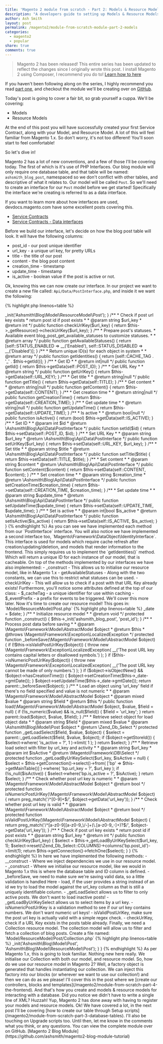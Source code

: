 ```yaml
---
title: 'Magento 2 module from scratch - Part 2: Models & Resource Models'
description: "A developers guide to setting up Models & Resource Models in Magento 2."
author: Ash Smith
layout: post
permalink: /magento2/module-from-scratch-module-part-2-models
categories:
  - magento2
  - popular
share: true
comments: true
---
```


> Magento 2 has been released! This entire series has been updated to reflect the changes since I originally wrote this post.
> I install Magento 2 using Composer, I recommend you do to! [Learn how to here](http://devdocs.magento.com/guides/v2.0/install-gde/install-quick-ref.html#installation-part-1-getting-started)

If you haven't been following along on the series, I highly recommend you read [part one](/magento2/module-from-scratch-module-part-1-setup/), and checkout the module we'll be creating over on [GitHub](https://github.com/ashsmith/magento2-blog-module-tutorial).

Today's post is going to cover a fair bit, so grab yourself a cuppa. We'll be covering:

- Models
- Resource Models

At the end of this post you will have successfully created your first Service Contract, along with your Model, and Resource Model. A lot of this will feel familiar from Magento 1.x. So don't worry, it's not too different! You'll soon start to feel comfortable!

So let's dive in!

Magento 2 has a lot of new conventions, and a few of those I'll be covering today. The first of which
is it's use of PHP Interfaces. Our blog module will only require one database table, and that table will be named: `ashsmith_blog_post`, namespaced so we don't conflict with other tables, and descriptive of what it relates to. Our model will be called `Post`. So we'll need to create an interface for our `Post` model before we get started! Specifically the interface we're creating is referred to as a data interface.

If you want to learn more about how interfaces are used, devdocs.magento.com have some excellent posts covering this.

- [Service Contracts](http://devdocs.magento.com/guides/v2.0/extension-dev-guide/service-contracts/service-contracts.html)
- [Service Contracts - Data interfaces](http://devdocs.magento.com/guides/v2.0//extension-dev-guide/service-contracts/design-patterns.html#data-interfaces)

Before we build our interface, let's decide on how the blog post table will look. It will have the following columns:

- post_id - our post unique identifier
- url_key - a unique url key, for pretty URLs
- title - the title of our post
- content - the blog post content
- creation_time - timestamp
- update_time - timestamp
- is_active - boolean value if the post is active or not.

Ok, knowing this we can now create our interface. In our project we want to create a new file called: `Api/Data/PostInterface.php`, and inside it we want the following:

{% highlight php linenos=table %}
<?php
namespace Ashsmith\Blog\Api\Data;


interface PostInterface
{
    /**
     * Constants for keys of data array. Identical to the name of the getter in snake case
     */
    const POST_ID       = 'post_id';
    const URL_KEY       = 'url_key';
    const TITLE         = 'title';
    const CONTENT       = 'content';
    const CREATION_TIME = 'creation_time';
    const UPDATE_TIME   = 'update_time';
    const IS_ACTIVE     = 'is_active';

    /**
     * Get ID
     *
     * @return int|null
     */
    public function getId();

    /**
     * Get URL Key
     *
     * @return string
     */
    public function getUrlKey();

    /**
     * Get title
     *
     * @return string|null
     */
    public function getTitle();

    /**
     * Get content
     *
     * @return string|null
     */
    public function getContent();

    /**
     * Get creation time
     *
     * @return string|null
     */
    public function getCreationTime();

    /**
     * Get update time
     *
     * @return string|null
     */
    public function getUpdateTime();

    /**
     * Is active
     *
     * @return bool|null
     */
    public function isActive();

    /**
     * Set ID
     *
     * @param int $id
     * @return \Ashsmith\Blog\Api\Data\PostInterface
     */
    public function setId($id);

    /**
     * Set URL Key
     *
     * @param string $url_key
     * @return \Ashsmith\Blog\Api\Data\PostInterface
     */
    public function setUrlKey($url_key);

    /**
     * Set title
     *
     * @param string $title
     * @return \Ashsmith\Blog\Api\Data\PostInterface
     */
    public function setTitle($title);

    /**
     * Set content
     *
     * @param string $content
     * @return \Ashsmith\Blog\Api\Data\PostInterface
     */
    public function setContent($content);

    /**
     * Set creation time
     *
     * @param string $creationTime
     * @return \Ashsmith\Blog\Api\Data\PostInterface
     */
    public function setCreationTime($creationTime);

    /**
     * Set update time
     *
     * @param string $updateTime
     * @return \Ashsmith\Blog\Api\Data\PostInterface
     */
    public function setUpdateTime($updateTime);

    /**
     * Set is active
     *
     * @param int|bool $isActive
     * @return \Ashsmith\Blog\Api\Data\PostInterface
     */
    public function setIsActive($isActive);
}
{% endhighlight %}

This interface has defined all the setters and getters we would use when interacting with our model.
It also outlines all the methods we must implement! So, let's create our Model!

This file goes to: `Model/Post.php`

{% highlight php linenos=table %}
<?php namespace Ashsmith\Blog\Model;

use Ashsmith\Blog\Api\Data\PostInterface;
use Magento\Framework\DataObject\IdentityInterface;

class Post  extends \Magento\Framework\Model\AbstractModel implements PostInterface, IdentityInterface
{

    /**#@+
     * Post's Statuses
     */
    const STATUS_ENABLED = 1;
    const STATUS_DISABLED = 0;
    /**#@-*/

    /**
     * CMS page cache tag
     */
    const CACHE_TAG = 'blog_post';

    /**
     * @var string
     */
    protected $_cacheTag = 'blog_post';

    /**
     * Prefix of model events names
     *
     * @var string
     */
    protected $_eventPrefix = 'blog_post';

    /**
     * Initialize resource model
     *
     * @return void
     */
    protected function _construct()
    {
        $this->_init('Ashsmith\Blog\Model\ResourceModel\Post');
    }

    /**
     * Check if post url key exists
     * return post id if post exists
     *
     * @param string $url_key
     * @return int
     */
    public function checkUrlKey($url_key)
    {
        return $this->_getResource()->checkUrlKey($url_key);
    }

    /**
     * Prepare post's statuses.
     * Available event blog_post_get_available_statuses to customize statuses.
     *
     * @return array
     */
    public function getAvailableStatuses()
    {
        return [self::STATUS_ENABLED => __('Enabled'), self::STATUS_DISABLED => __('Disabled')];
    }
    /**
     * Return unique ID(s) for each object in system
     *
     * @return array
     */
    public function getIdentities()
    {
        return [self::CACHE_TAG . '_' . $this->getId()];
    }

    /**
     * Get ID
     *
     * @return int|null
     */
    public function getId()
    {
        return $this->getData(self::POST_ID);
    }

    /**
     * Get URL Key
     *
     * @return string
     */
    public function getUrlKey()
    {
        return $this->getData(self::URL_KEY);
    }

    /**
     * Get title
     *
     * @return string|null
     */
    public function getTitle()
    {
        return $this->getData(self::TITLE);
    }

    /**
     * Get content
     *
     * @return string|null
     */
    public function getContent()
    {
        return $this->getData(self::CONTENT);
    }

    /**
     * Get creation time
     *
     * @return string|null
     */
    public function getCreationTime()
    {
        return $this->getData(self::CREATION_TIME);
    }

    /**
     * Get update time
     *
     * @return string|null
     */
    public function getUpdateTime()
    {
        return $this->getData(self::UPDATE_TIME);
    }

    /**
     * Is active
     *
     * @return bool|null
     */
    public function isActive()
    {
        return (bool) $this->getData(self::IS_ACTIVE);
    }

    /**
     * Set ID
     *
     * @param int $id
     * @return \Ashsmith\Blog\Api\Data\PostInterface
     */
    public function setId($id)
    {
        return $this->setData(self::POST_ID, $id);
    }

    /**
     * Set URL Key
     *
     * @param string $url_key
     * @return \Ashsmith\Blog\Api\Data\PostInterface
     */
    public function setUrlKey($url_key)
    {
        return $this->setData(self::URL_KEY, $url_key);
    }

    /**
     * Set title
     *
     * @param string $title
     * @return \Ashsmith\Blog\Api\Data\PostInterface
     */
    public function setTitle($title)
    {
        return $this->setData(self::TITLE, $title);
    }

    /**
     * Set content
     *
     * @param string $content
     * @return \Ashsmith\Blog\Api\Data\PostInterface
     */
    public function setContent($content)
    {
        return $this->setData(self::CONTENT, $content);
    }

    /**
     * Set creation time
     *
     * @param string $creation_time
     * @return \Ashsmith\Blog\Api\Data\PostInterface
     */
    public function setCreationTime($creation_time)
    {
        return $this->setData(self::CREATION_TIME, $creation_time);
    }

    /**
     * Set update time
     *
     * @param string $update_time
     * @return \Ashsmith\Blog\Api\Data\PostInterface
     */
    public function setUpdateTime($update_time)
    {
        return $this->setData(self::UPDATE_TIME, $update_time);
    }

    /**
     * Set is active
     *
     * @param int|bool $is_active
     * @return \Ashsmith\Blog\Api\Data\PostInterface
     */
    public function setIsActive($is_active)
    {
        return $this->setData(self::IS_ACTIVE, $is_active);
    }

}
{% endhighlight %}

As you can see we have implemented each method from our `PostInterface` interface. You will also notice
we have implemented a second interface too, `Magento\Framework\DataObject\IdentityInterface`. This interface
is used for models which require cache refresh after creation/updating/deletion, and models that render
information to the frontend. This simply requires us to implement the `getIdentities()` method. Which will return a unique ID for each instance of our model, that is cacheable.

On top of the methods implemented by our interfaces we have also implemented:

- _construct - This allows us to initialise our resource model, like in Magento 1.x
- getAvailableStatuses - Along with the two constants, we can use this to restrict what statuses can be used.
- checkUrlKey - This will allow us to check if a post with that URL Key already exists!

Furthermore, you'll notice some attributes defined at the top of our class:

- $_cacheTag - a unique identifier for use within caching
- $_eventPrefix - a prefix for events to be triggered. We'll cover this more later.

Now it's time to create our resource model! This goes in: `Model/ResourceModel/Post.php`

{% highlight php linenos=table %}
<?php
namespace Ashsmith\Blog\Model\ResourceModel;

/**
 * Blog post mysql resource
 */
class Post extends \Magento\Framework\Model\ResourceModel\Db\AbstractDb
{

    /**
     * @var \Magento\Framework\Stdlib\DateTime\DateTime
     */
    protected $_date;

    /**
     * Construct
     *
     * @param \Magento\Framework\Model\ResourceModel\Db\Context $context
     * @param \Magento\Framework\Stdlib\DateTime\DateTime $date
     * @param string|null $resourcePrefix
     */
    public function __construct(
        \Magento\Framework\Model\ResourceModel\Db\Context $context,
        \Magento\Framework\Stdlib\DateTime\DateTime $date,
        $resourcePrefix = null
    ) {
        parent::__construct($context, $resourcePrefix);
        $this->_date = $date;
    }

    /**
     * Initialize resource model
     *
     * @return void
     */
    protected function _construct()
    {
        $this->_init('ashsmith_blog_post', 'post_id');
    }

    /**
     * Process post data before saving
     *
     * @param \Magento\Framework\Model\AbstractModel $object
     * @return $this
     * @throws \Magento\Framework\Exception\LocalizedException
     */
    protected function _beforeSave(\Magento\Framework\Model\AbstractModel $object)
    {

        if (!$this->isValidPostUrlKey($object)) {
            throw new \Magento\Framework\Exception\LocalizedException(
                __('The post URL key contains capital letters or disallowed symbols.')
            );
        }

        if ($this->isNumericPostUrlKey($object)) {
            throw new \Magento\Framework\Exception\LocalizedException(
                __('The post URL key cannot be made of only numbers.')
            );
        }

        if ($object->isObjectNew() && !$object->hasCreationTime()) {
            $object->setCreationTime($this->_date->gmtDate());
        }

        $object->setUpdateTime($this->_date->gmtDate());

        return parent::_beforeSave($object);
    }

    /**
     * Load an object using 'url_key' field if there's no field specified and value is not numeric
     *
     * @param \Magento\Framework\Model\AbstractModel $object
     * @param mixed $value
     * @param string $field
     * @return $this
     */
    public function load(\Magento\Framework\Model\AbstractModel $object, $value, $field = null)
    {
        if (!is_numeric($value) && is_null($field)) {
            $field = 'url_key';
        }

        return parent::load($object, $value, $field);
    }

    /**
     * Retrieve select object for load object data
     *
     * @param string $field
     * @param mixed $value
     * @param \Ashsmith\Blog\Model\Post $object
     * @return \Zend_Db_Select
     */
    protected function _getLoadSelect($field, $value, $object)
    {
        $select = parent::_getLoadSelect($field, $value, $object);

        if ($object->getStoreId()) {

            $select->where(
                'is_active = ?',
                1
            )->limit(
                1
            );
        }

        return $select;
    }

    /**
     * Retrieve load select with filter by url_key and activity
     *
     * @param string $url_key
     * @param int $isActive
     * @return \Magento\Framework\DB\Select
     */
    protected function _getLoadByUrlKeySelect($url_key, $isActive = null)
    {
        $select = $this->getConnection()->select()->from(
            ['bp' => $this->getMainTable()]
        )->where(
            'bp.url_key = ?',
            $url_key
        );

        if (!is_null($isActive)) {
            $select->where('bp.is_active = ?', $isActive);
        }

        return $select;
    }

    /**
     *  Check whether post url key is numeric
     *
     * @param \Magento\Framework\Model\AbstractModel $object
     * @return bool
     */
    protected function isNumericPostUrlKey(\Magento\Framework\Model\AbstractModel $object)
    {
        return preg_match('/^[0-9]+$/', $object->getData('url_key'));
    }

    /**
     *  Check whether post url key is valid
     *
     * @param \Magento\Framework\Model\AbstractModel $object
     * @return bool
     */
    protected function isValidPostUrlKey(\Magento\Framework\Model\AbstractModel $object)
    {
        return preg_match('/^[a-z0-9][a-z0-9_\/-]+(\.[a-z0-9_-]+)?$/', $object->getData('url_key'));
    }

    /**
     * Check if post url key exists
     * return post id if post exists
     *
     * @param string $url_key
     * @return int
     */
    public function checkUrlKey($url_key)
    {
        $select = $this->_getLoadByUrlKeySelect($url_key, 1);
        $select->reset(\Zend_Db_Select::COLUMNS)->columns('bp.post_id')->limit(1);

        return $this->getConnection()->fetchOne($select);
    }
}
{% endhighlight %}

In here we have implemented the following methods:

- __construct - Where we inject dependencies we use in our resource model.
- _construct - Where we initialise our resource model, like we would in Magento 1.x this is where the database table and ID column is defined.
- _beforeSave, we need to make sure we're saving valid data, so a little validation is handled Here
- load, if the user provides a string instead of an id we try to load the model against the url_key column as that is still a uniquely identifiable column.
- _getLoadSelect allows us to filter to only active posts. We don't want to load inactive posts!
- _getLoadByUrlKeySelect allows us to select items by a url key.
- isNumericPostUrlKey is a validation method to see if our url key contains numbers. We don't want numeric url keys!
- isValidPostUrlKey, make sure the post url key is actually valid with a simple regex check.
- checkUrlKey, check if a URL Key exists in the posts table already.

Finally, we need a Collection resource model. The collection model will allow us to filter and fetch a collection of blog posts.

Create a file named: `Model/ResourceModel/Post/Collection.php`

{% highlight php linenos=table %}
<?php namespace Ashsmith\Blog\Model\ResourceModel\Post;

class Collection extends \Magento\Framework\Model\ResourceModel\Db\Collection\AbstractCollection
{
    /**
     * @var string
     */
    protected $_idFieldName = 'post_id';

    /**
     * Define resource model
     *
     * @return void
     */
    protected function _construct()
    {
        $this->_init('Ashsmith\Blog\Model\Post', 'Ashsmith\Blog\Model\ResourceModel\Post');
    }

}
{% endhighlight %}

As per Magento 1.x, this is going to look familiar. Nothing new here really. We initialise our Collection with both our model, and resource model.

So, how do we use our resource model in Magento 2? Well, a factory object is generated that handles instantiating our collection. We can inject this factory into our blocks (or wherever we want to use our collection!) and then we can do as we please! I'll cover this in the  post where we [create our controllers, blocks and templates](/magento2/module-from-scratch-part-4-the-frontend).

And that's how you create and models & resource models for interacting with a database. Did you notice we didn't have to write a single line of XML? Huzzah! Yup, Magento 2 has done away with having to register your models and resource models.

Ok! We have covered a lot, in the next post I'll be covering [how to create our table through Setup scripts](/magento2/module-from-scratch-part-3-database-tables). I'll also be touching on Upgrade scripts too. Until then, let me know in the comments what you think, or any questions.

You can view the complete module over on GitHub. [Magento 2 Blog Module](https://github.com/ashsmith/magento2-blog-module-tutorial)
